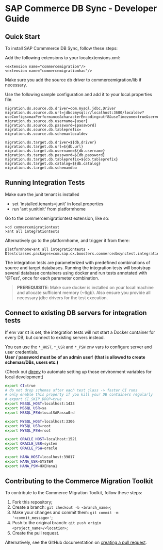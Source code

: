 # SAP Commerce DB Sync - Developer Guide

## Quick Start

To install SAP Commmerce DB Sync, follow these steps:

Add the following extensions to your localextensions.xml:
```
<extension name="commercemigration"/>
<extension name="commercemigrationhac"/>
```

Make sure you add the source db driver to commercemigration/lib if necessary.

Use the following sample configuration and add it to your local.properties file:

```
migration.ds.source.db.driver=com.mysql.jdbc.Driver
migration.ds.source.db.url=jdbc:mysql://localhost:3600/localdev?useConfigs=maxPerformance&characterEncoding=utf8&useTimezone=true&serverTimezone=UTC&nullCatalogMeansCurrent=true
migration.ds.source.db.username=[user]
migration.ds.source.db.password=[password]
migration.ds.source.db.tableprefix=
migration.ds.source.db.schema=localdev

migration.ds.target.db.driver=${db.driver}
migration.ds.target.db.url=${db.url}
migration.ds.target.db.username=${db.username}
migration.ds.target.db.password=${db.password}
migration.ds.target.db.tableprefix=${db.tableprefix}
migration.ds.target.db.catalog=${db.catalog}
migration.ds.target.db.schema=dbo

```

## Running Integration Tests

Make sure the junit tenant is installed
- set 'installed.tenants=junit' in local.properties
- run 'ant yunitinit' from platformhome

Go to the commercemigrationtest extension, like so:

```
>cd commercemigrationtest
>ant all integrationtests
```

Alternatively go to the platformhome, and trigger it from there:

```
platformhome>ant all integrationtests -Dtestclasses.packages=com.sap.cx.boosters.commercedbsynctest.integration.*
```

The integration tests are parameterized with predefined combinations of source and target databases.
Running the integration tests will bootstrap several database containers using docker and run tests annotated with '@Test', once for each parameter combination.

> **PREREQUISITE**: Make sure docker is installed on your local machine and allocate sufficient memory (~6gb). Also ensure you provide all necessary jdbc drivers for the test execution.

## Connect to existing DB servers for integration tests

If env var `CI` is set, the integration tests will not start a Docker container for every DB, but
connect to existing servers instead.

You can use the `*_HOST`, `*_USR` and `*_PSW` env vars to configure server and user credentials.\
**User / password must be of an admin user! (that is allowed to create schemas/DBs, users etc.)**

(Check out [direnv](https://direnv.net/) to automate setting up those environment variables for
local development)


```sh
export CI=true
# do not drop schemas after each test class -> faster CI runs
# only enable this property if you kill your DB containers regularly
# export CI_SKIP_DROP=true
export MSSQL_HOST=localhost:1433
export MSSQL_USR=sa
export MSSQL_PSW=localSAPassw0rd

export MYSQL_HOST=localhost:3306
export MYSQL_USR=root
export MYSQL_PSW=root

export ORACLE_HOST=localhost:1521
export ORACLE_USR=system
export ORACLE_PSW=oracle

export HANA_HOST=localhost:39017
export HANA_USR=SYSTEM
export HANA_PSW=HXEHana1
```


## Contributing to the Commerce Migration Toolkit

To contribute to the Commerce Migration Toolkit, follow these steps:

1. Fork this repository;
2. Create a branch: `git checkout -b <branch_name>`;
3. Make your changes and commit them: `git commit -m '<commit_message>'`;
4. Push to the original branch: `git push origin <project_name>/<location>`;
5. Create the pull request.

Alternatively, see the GitHub documentation on [creating a pull request](https://help.github.com/en/github/collaborating-with-issues-and-pull-requests/creating-a-pull-request).
